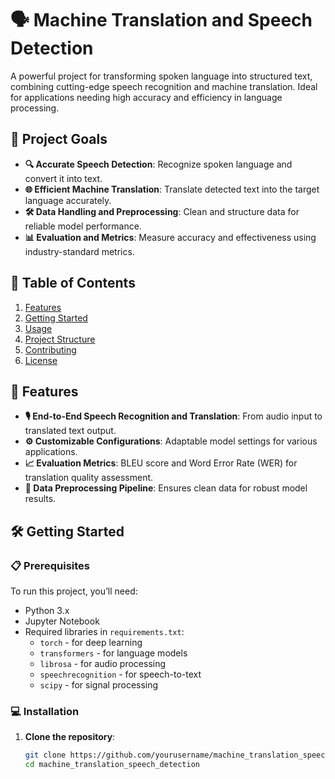# 🗣️ Machine Translation and Speech Detection

A powerful project for transforming spoken language into structured text, combining cutting-edge speech recognition and machine translation. Ideal for applications needing high accuracy and efficiency in language processing.

## 🎯 Project Goals

- **🔍 Accurate Speech Detection**: Recognize spoken language and convert it into text.
- **🌐 Efficient Machine Translation**: Translate detected text into the target language accurately.
- **🛠️ Data Handling and Preprocessing**: Clean and structure data for reliable model performance.
- **📊 Evaluation and Metrics**: Measure accuracy and effectiveness using industry-standard metrics.

## 📑 Table of Contents

1. [Features](#features)
2. [Getting Started](#getting-started)
3. [Usage](#usage)
4. [Project Structure](#project-structure)
5. [Contributing](#contributing)
6. [License](#license)

## 🚀 Features

- **🎙️ End-to-End Speech Recognition and Translation**: From audio input to translated text output.
- **⚙️ Customizable Configurations**: Adaptable model settings for various applications.
- **📈 Evaluation Metrics**: BLEU score and Word Error Rate (WER) for translation quality assessment.
- **🔧 Data Preprocessing Pipeline**: Ensures clean data for robust model results.

## 🛠️ Getting Started

### 📋 Prerequisites

To run this project, you’ll need:
- Python 3.x
- Jupyter Notebook
- Required libraries in `requirements.txt`:
  - `torch` - for deep learning
  - `transformers` - for language models
  - `librosa` - for audio processing
  - `speechrecognition` - for speech-to-text
  - `scipy` - for signal processing

### 💻 Installation

1. **Clone the repository**:
   ```bash
   git clone https://github.com/yourusername/machine_translation_speech_detection.git
   cd machine_translation_speech_detection

